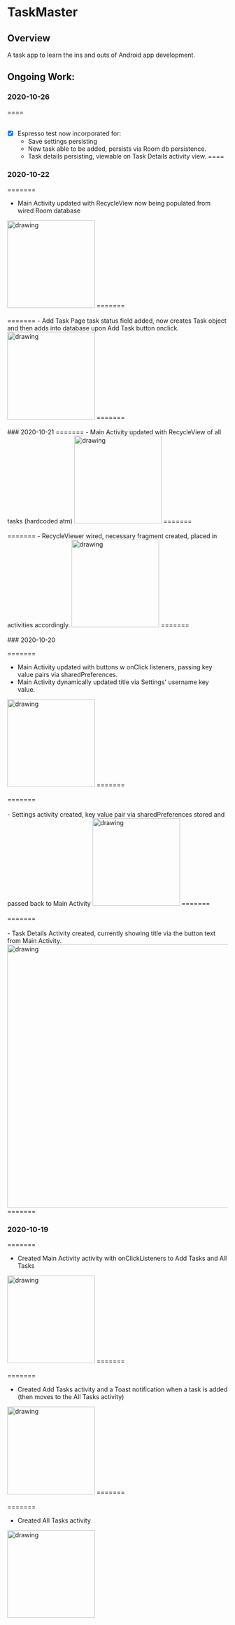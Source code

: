 # TaskMaster

## Overview

A task app to learn the ins and outs of Android app development.

## Ongoing Work:

### 2020-10-26
====
<br/><br/>
- [x] Espresso test now incorporated for:
    - Save settings persisting
    - New task able to be added, persists via Room db persistence.
    - Task details persisting, viewable on Task Details activity view.
====

### 2020-10-22
=======
- Main Activity updated with RecycleView now being populated from wired Room database
<img src="https://github.com/PVOBrien/taskmaster/blob/main/screenshots/2020-10-22%20tm%20Home.png?raw=true" alt="drawing" width="200"/>
=======
<br/><br/>
=======
- Add Task Page task status field added, now creates Task object and then adds into database upon Add Task button onclick.
<img src="https://github.com/PVOBrien/taskmaster/blob/main/screenshots/2020-10-22%20tm%20Add%20Task.png?raw=true" alt="drawing" width="200"/>
=======
<br/><br/>
### 2020-10-21
=======
- Main Activity updated with RecycleView of all tasks (hardcoded atm)
<img src="https://github.com/PVOBrien/taskmaster/blob/main/screenshots/2020-10-21%20tm_HomeScreen_MainActivity.png?raw=true" alt="drawing" width="200"/>
=======
<br/><br/>
=======
- RecycleViewer wired, necessary fragment created, placed in activities accordingly.
<img src="https://github.com/PVOBrien/taskmaster/blob/main/screenshots/2020-10-21%20tm_DetailsPage.png?raw=true" alt="drawing" width="200"/>
=======
<br/><br/>
### 2020-10-20

=======

- Main Activity updated with buttons w onClick listeners, passing key value pairs via sharedPreferences.
- Main Activity dynamically updated title via Settings' username key value.
<img src="https://github.com/PVOBrien/taskmaster/blob/main/screenshots/tm_MainActivity_v2.png?raw=true" alt="drawing" width="200"/>
=======
<br/><br/>
=======
<br/><br/>
- Settings activity created, key value pair via sharedPreferences stored and passed back to Main Activity
<img src="https://github.com/PVOBrien/taskmaster/blob/main/screenshots/tm_settings.png?raw=true" alt="drawing" width="200"/>
=======
<br/><br/>
======= 
<br/><br/>
- Task Details Activity created, currently showing title via the button text from Main Activity.
<img src="https://github.com/PVOBrien/taskmaster/blob/main/screenshots/taskDetailsTrio.png?raw=true" alt="drawing" width="600"/>
=======

### 2020-10-19

=======
- Created Main Activity activity with onClickListeners to Add Tasks and All Tasks 

<img src="https://github.com/PVOBrien/taskmaster/blob/main/screenshots/Screenshot_1603175491.png" alt="drawing" width="200"/>
=======
<br/><br/>
=======

- Created Add Tasks activity and a Toast notification when a task is added (then moves to the All Tasks activity)

<img src="https://github.com/PVOBrien/taskmaster/blob/main/screenshots/Screenshot_1603175498.png" alt="drawing" width="200"/>
=======
<br/><br/>
=======

- Created All Tasks activity

<img src="https://github.com/PVOBrien/taskmaster/blob/main/screenshots/Screenshot_1603175402.png" alt="drawing" width="200"/>
